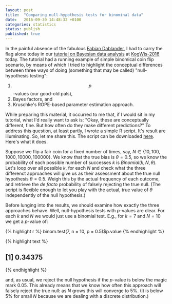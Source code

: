 ```yaml
---		
layout: post		
title:  "Comparing null-hypothesis tests for binominal data"		
date:   2016-09-30 14:48:32 +0100		
categories: statistics		
status: publish
published: true
---
```

 
<script src="https://cdn.mathjax.org/mathjax/latest/MathJax.js?config=TeX-AMS-MML_HTMLorMML" type="text/javascript"></script>
 
 
In the painful absence of the fabulous [Fabian Dablander](https://twitter.com/fdabl), I had to carry the flag alone today in our [tutorial on Bayesian data analysis](http://michael-franke.github.io/KogWis2016_bda_tutorial/index.html) at [KogWis-2016](http://kogwis2016.spatial-cognition.de) today. The tutorial had a running example of simple binomical coin flip scenario, by means of which I tried to highlight the conceptual differences between three ways of doing (something that may be called) "null-hypothesis testing":
 
1. $$p$$-values (our good-old pals),
2. Bayes factors, and
3. Kruschke's ROPE-based parameter estimation approach.
 
While preparing this material, it occurred to me that, if I would sit in my tutorial, what I'd really want to ask is: "Okay, these are conceptually different, fine. But how often do they make different predictions?" To address this question, at least partly, I wrote a simple R script. It's result are illuminating. So, let me share this. The script can be downloaded [here](http://michael-franke.github.io/KogWis2016_bda_tutorial/compare_binomial.R). Here's what it does.
 
Suppose we flip a fair coin for a fixed number of times, say, $N \in \{ 10, 100, 1000, 10000, 100000 \}$. We know that the true bias is $\theta = 0.5$, so we know the probability of each possible number of successes $k$ is $Binomial(k,N,\theta)$. Let's loop over all possible $k$, for each $N$ and check what the three differenct approaches will give us as their assessment about the true null hypothesis $\theta = 0.5$. Weigh this by the actual frequency of each outcome, and retrieve the *de facto* probability of falsely rejecting the true null. (The script is flexible enough to let you play with the actual, true value of $\theta$ independently of the null hypothesis.)
 
Before lunging into the results, we should examine how exactly the three approaches behave. Well, null-hypothesis tests with $p$-values are clear. For each $k$ and $N$ we would just use a binomial test. E.g., for $k = 7$ and $N=10$ we get a $p$-value of:
 

{% highlight r %}
binom.test(7, n = 10, p = 0.5)$p.value
{% endhighlight %}



{% highlight text %}
## [1] 0.34375
{% endhighlight %}
 
and, as usual, we reject the null hypothesis if the $p$-value is below the magic mark $0.05$. This already means that we know how often this approach will falsely reject the true null: as $N$ grows this will converge to 5%. (It is below 5% for small $N$ because we are dealing with a discrete distribution.)
 
 
 
 
